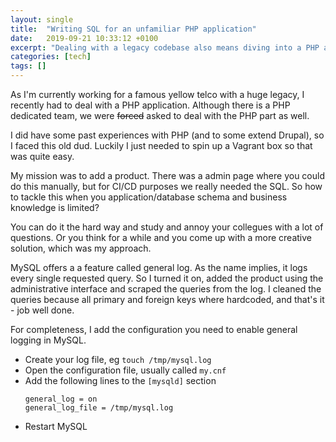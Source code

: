 ```yaml
---
layout: single
title:  "Writing SQL for an unfamiliar PHP application"
date:   2019-09-21 10:33:12 +0100
excerpt: "Dealing with a legacy codebase also means diving into a PHP application"
categories: [tech]
tags: []
---
```

As I'm currently working for a famous yellow telco with a huge legacy, I recently had to deal with a PHP application. Although there is a PHP dedicated team, we were ~~forced~~ asked to deal with the PHP part as well.

I did have some past experiences with PHP (and to some extend Drupal), so I faced this old dud. Luckily I just needed to spin up a Vagrant box so that was quite easy.

My mission was to add a product. There was a admin page where you could do this manually, but for CI/CD purposes we really needed the SQL. So how to tackle this when you application/database schema and business knowledge is limited?

You can do it the hard way and study and annoy your collegues with a lot of questions. Or you think for a while and you come up with a more creative solution, which was my approach.

MySQL offers a a feature called general log. As the name implies, it logs every single requested query. So I turned it on, added the product using the administrative interface and scraped the queries from the log. I cleaned the queries because all primary and foreign keys where hardcoded, and that's it - job well done.

For completeness, I add the configuration you need to enable general logging in MySQL.

* Create your log file, eg `touch /tmp/mysql.log`
* Open the configuration file, usually called `my.cnf`
* Add the following lines to the `[mysqld]` section
  ```
  general_log = on
  general_log_file = /tmp/mysql.log
  ```
* Restart MySQL
